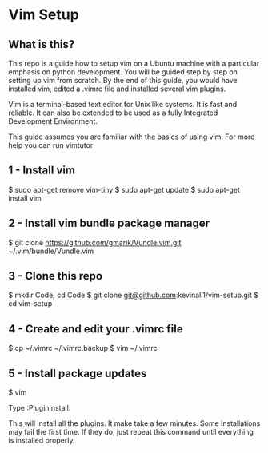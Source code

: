 # Vim Setup

## What is this?
This repo is a guide how to setup vim on a Ubuntu machine with a particular emphasis on python development. You will be guided step by step on setting up vim from scratch. By the end of this guide, you would have installed vim, edited a .vimrc file and installed several vim plugins.

Vim is a terminal-based text editor for Unix like systems. It is fast and reliable. It can also be extended to be used as a fully Integrated Development Environment. 

This guide assumes you are familiar with the basics of using vim. For more help you can run vimtutor

## 1 - Install vim
$ sudo apt-get remove vim-tiny
$ sudo apt-get update
$ sudo apt-get install vim

## 2 - Install vim bundle package manager
$ git clone https://github.com/gmarik/Vundle.vim.git ~/.vim/bundle/Vundle.vim

## 3 - Clone this repo
$ mkdir Code; cd Code
$ git clone git@github.com:kevinali1/vim-setup.git
$ cd vim-setup

## 4 - Create and edit your .vimrc file
$ cp ~/.vimrc ~/.vimrc.backup
$ vim ~/.vimrc

## 5 - Install package updates
$ vim

Type :PluginInstall. 

This will install all the plugins. It make take a few minutes. Some installations may fail the first time. If they do, just repeat this command until everything is installed properly.
